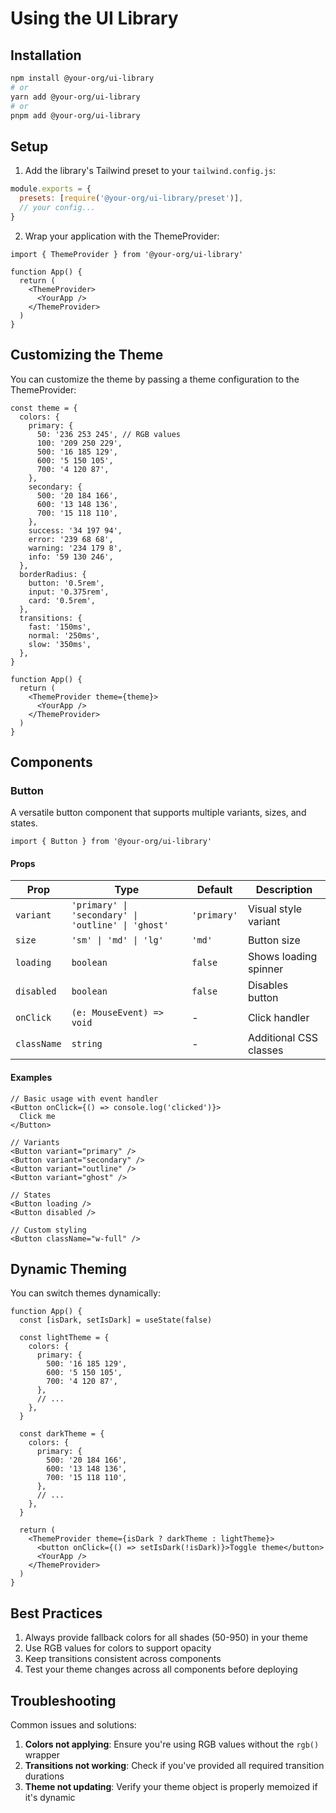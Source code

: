 # Using the UI Library

## Installation

```bash
npm install @your-org/ui-library
# or
yarn add @your-org/ui-library
# or
pnpm add @your-org/ui-library
```

## Setup

1. Add the library's Tailwind preset to your `tailwind.config.js`:

```js
module.exports = {
  presets: [require('@your-org/ui-library/preset')],
  // your config...
}
```

2. Wrap your application with the ThemeProvider:

```tsx
import { ThemeProvider } from '@your-org/ui-library'

function App() {
  return (
    <ThemeProvider>
      <YourApp />
    </ThemeProvider>
  )
}
```

## Customizing the Theme

You can customize the theme by passing a theme configuration to the ThemeProvider:

```tsx
const theme = {
  colors: {
    primary: {
      50: '236 253 245', // RGB values
      100: '209 250 229',
      500: '16 185 129',
      600: '5 150 105',
      700: '4 120 87',
    },
    secondary: {
      500: '20 184 166',
      600: '13 148 136',
      700: '15 118 110',
    },
    success: '34 197 94',
    error: '239 68 68',
    warning: '234 179 8',
    info: '59 130 246',
  },
  borderRadius: {
    button: '0.5rem',
    input: '0.375rem',
    card: '0.5rem',
  },
  transitions: {
    fast: '150ms',
    normal: '250ms',
    slow: '350ms',
  },
}

function App() {
  return (
    <ThemeProvider theme={theme}>
      <YourApp />
    </ThemeProvider>
  )
}
```

## Components

### Button

A versatile button component that supports multiple variants, sizes, and states.

```tsx
import { Button } from '@your-org/ui-library'
```

#### Props

| Prop        | Type                                               | Default     | Description            |
| ----------- | -------------------------------------------------- | ----------- | ---------------------- |
| `variant`   | `'primary' \| 'secondary' \| 'outline' \| 'ghost'` | `'primary'` | Visual style variant   |
| `size`      | `'sm' \| 'md' \| 'lg'`                             | `'md'`      | Button size            |
| `loading`   | `boolean`                                          | `false`     | Shows loading spinner  |
| `disabled`  | `boolean`                                          | `false`     | Disables button        |
| `onClick`   | `(e: MouseEvent) => void`                          | -           | Click handler          |
| `className` | `string`                                           | -           | Additional CSS classes |

#### Examples

```tsx
// Basic usage with event handler
<Button onClick={() => console.log('clicked')}>
  Click me
</Button>

// Variants
<Button variant="primary" />
<Button variant="secondary" />
<Button variant="outline" />
<Button variant="ghost" />

// States
<Button loading />
<Button disabled />

// Custom styling
<Button className="w-full" />
```

## Dynamic Theming

You can switch themes dynamically:

```tsx
function App() {
  const [isDark, setIsDark] = useState(false)

  const lightTheme = {
    colors: {
      primary: {
        500: '16 185 129',
        600: '5 150 105',
        700: '4 120 87',
      },
      // ...
    },
  }

  const darkTheme = {
    colors: {
      primary: {
        500: '20 184 166',
        600: '13 148 136',
        700: '15 118 110',
      },
      // ...
    },
  }

  return (
    <ThemeProvider theme={isDark ? darkTheme : lightTheme}>
      <button onClick={() => setIsDark(!isDark)}>Toggle theme</button>
      <YourApp />
    </ThemeProvider>
  )
}
```

## Best Practices

1. Always provide fallback colors for all shades (50-950) in your theme
2. Use RGB values for colors to support opacity
3. Keep transitions consistent across components
4. Test your theme changes across all components before deploying

## Troubleshooting

Common issues and solutions:

1. **Colors not applying**: Ensure you're using RGB values without the `rgb()` wrapper
2. **Transitions not working**: Check if you've provided all required transition durations
3. **Theme not updating**: Verify your theme object is properly memoized if it's dynamic
